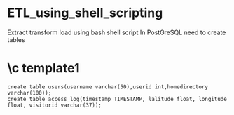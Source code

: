 # ETL_using_shell_scripting
Extract transform load using bash shell script 
In PostGreSQL need to create tables

# \c template1
```
create table users(username varchar(50),userid int,homedirectory varchar(100));
create table access_log(timestamp TIMESTAMP, lalitude float, longitude float, visitorid varchar(37));
```
